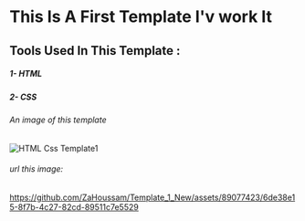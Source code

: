 # This Is A First Template I'v work It 


## Tools Used In This Template : 

##### 1- HTML
##### 2- CSS

###### An image of this template
![HTML Css Template1](https://github.com/ZaHoussam/Template_1_New/assets/89077423/6de38e15-8f7b-4c27-82cd-89511c7e5529)

###### url this image: 
  https://github.com/ZaHoussam/Template_1_New/assets/89077423/6de38e15-8f7b-4c27-82cd-89511c7e5529

